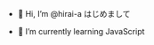 - 👋 Hi, I’m @hirai-a はじめまして

- 🌱 I’m currently learning JavaScript

<!---
hirai-a/hirai-a is a ✨ special ✨ repository because its `README.md` (this file) appears on your GitHub profile.
You can click the Preview link to take a look at your changes.
--->
